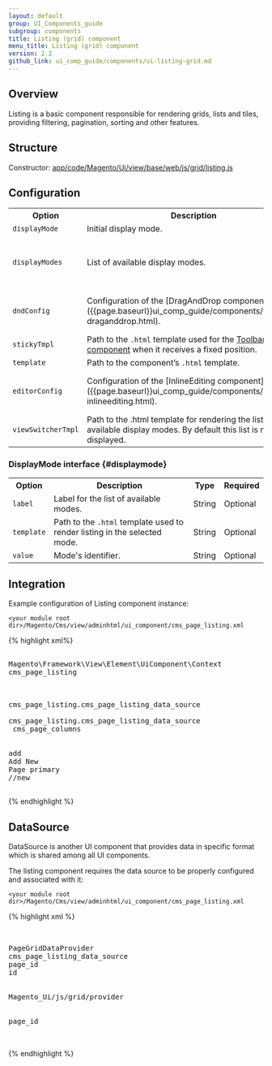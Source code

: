 ```yaml
---
layout: default
group: UI_Components_guide
subgroup: components
title: Listing (grid) component
menu_title: Listing (grid) component
version: 2.2
github_link: ui_comp_guide/components/ui-listing-grid.md
---
```


## Overview
Listing is a basic component responsible for rendering grids, lists and tiles, providing filtering, pagination, sorting and other features.

## Structure

Constructor: [app/code/Magento/Ui/view/base/web/js/grid/listing.js]({{site.mage2200url}}app/code/Magento/Ui/view/base/web/js/grid/listing.js)

## Configuration

<table>
  <tr>
    <th>Option</th>
    <th>Description</th>
    <th>Type</th>
    <th>Default</th>
  </tr>
  <tr>
    <td><code>displayMode</code></td>
    <td>Initial display mode.</td>
    <td>String</td>
    <td><code>'grid'</code></td>
  </tr>
  <tr>
    <td><code>displayModes</code></td>
    <td>List of available display modes.</td>
    <td>{<br>[name: string]: <a href="#displaymode">DisplayMode</a><br>}</td>
    <td><code>{<br>value: 'grid',<br>label: 'Grid',<br>template: 'ui/grid/listing'<br>}</code></td>
  </tr>
  <tr>
    <td><code>dndConfig</code></td>
    <td>Configuration of the [DragAndDrop component]({{page.baseurl}}ui_comp_guide/components/listing/ui-draganddrop.html).</td>
    <td>Object</td>
    <td>Specified in the <a href="{{page.baseurl}}ui_comp_guide/components/listing/ui-draganddrop.html">DragAndDrop component configuration</a>.</td>
  </tr>
  <tr>
    <td><code>stickyTmpl</code></td>
    <td>Path to the <code>.html</code> template used for the <a href="{{page.baseurl}}ui_comp_guide/components/listing/ui-toolbar.html">Toolbar component</a> when it receives a fixed position.</td>
    <td>String</td>
    <td><code>ui/grid/sticky/listing</code></td>
  </tr>
  <tr>
    <td><code>template<code></td>
    <td>Path to the component’s <code>.html</code> template.</td>
    <td>String</td>
    <td><code>ui/grid/listing</code></td>
  </tr>
  <tr>
    <td><code>editorConfig</code></td>
    <td>Configuration of the [InlineEditing component]({{page.baseurl}}ui_comp_guide/components/listing/ui-inlineediting.html).</td>
    <td>Object</td>
    <td>Specified in the <a href="{{page.baseurl}}ui_comp_guide/components/listing/ui-inlineediting.html">InlineEditing component configuration</a>.</td>
  </tr>
  <tr>
    <td><code>viewSwitcherTmpl</code></td>
    <td>Path to the .html template for rendering the list of available display modes. By default this list is not displayed.</td>
    <td>String</td>
    <td><code>ui/grid/view-switcher</code></td>
  </tr>
</table>

### DisplayMode interface {#displaymode}

<table>
  <tr>
    <th>Option</th>
    <th>Description</th>
    <th>Type</th>
    <th>Required</th>
  </tr>
  <tr>
    <td><code>label</code></td>
    <td>Label for the list of available modes.</td>
    <td>String</td>
    <td>Optional</td>
  </tr>
  <tr>
    <td><code>template</code></td>
    <td>Path to the <code>.html</code> template used to render listing in the selected mode.</td>
    <td>String</td>
    <td>Optional</td>
  </tr>
  <tr>
    <td><code>value</code></td>
    <td>Mode's identifier.</td>
    <td>String</td>
    <td>Optional</td>
  </tr>
</table>

## Integration

Example configuration of Listing component instance:

`<your module root dir>/Magento/Cms/view/adminhtml/ui_component/cms_page_listing.xml`


{% highlight xml%}
<listing xmlns:xsi="http://www.w3.org/2001/XMLSchema-instance" xsi:noNamespaceSchemaLocation="urn:magento:module:Magento_Ui:etc/ui_configuration.xsd">
    <argument name="context" xsi:type="configurableObject">
        <argument name="class" xsi:type="string">Magento\Framework\View\Element\UiComponent\Context</argument>
        <argument name="namespace" xsi:type="string">cms_page_listing</argument>
    </argument>
    <argument name="data" xsi:type="array">
        <item name="js_config" xsi:type="array">
            <item name="config" xsi:type="array">
                <item name="provider" xsi:type="string">cms_page_listing.cms_page_listing_data_source</item>
            </item>
            <item name="deps" xsi:type="string">cms_page_listing.cms_page_listing_data_source</item>
        </item>
        <item name="spinner" xsi:type="string">cms_page_columns</item>
        <item name="buttons" xsi:type="array">
            <item name="add" xsi:type="array">
                <item name="name" xsi:type="string">add</item>
                <item name="label" xsi:type="string" translate="true">Add New Page</item>
                <item name="class" xsi:type="string">primary</item>
                <item name="url" xsi:type="string">*/*/new</item>
            </item>
        </item>
    </argument>
</listing>
{% endhighlight %}

## DataSource

DataSource is another UI component that provides data in specific format which is shared among all UI components. 

The listing component requires the data source to be properly configured and associated with it:

`<your module root dir>/Magento/Cms/view/adminhtml/ui_component/cms_page_listing.xml`

{% highlight xml %}
<listing xmlns:xsi="http://www.w3.org/2001/XMLSchema-instance" xsi:noNamespaceSchemaLocation="urn:magento:module:Magento_Ui:etc/ui_configuration.xsd">
    <dataSource name="cms_page_listing_data_source">
        <argument name="dataProvider" xsi:type="configurableObject">
            <argument name="class" xsi:type="string">PageGridDataProvider</argument>
            <argument name="name" xsi:type="string">cms_page_listing_data_source</argument>
            <argument name="primaryFieldName" xsi:type="string">page_id</argument>
            <argument name="requestFieldName" xsi:type="string">id</argument>
            <argument name="data" xsi:type="array">
                <item name="config" xsi:type="array">
                    <item name="component" xsi:type="string">Magento_Ui/js/grid/provider</item>
                    <item name="update_url" xsi:type="url" path="mui/index/render"/>
                    <item name="storageConfig" xsi:type="array">
                        <item name="indexField" xsi:type="string">page_id</item>
                    </item>
                </item>
            </argument>
        </argument>
    </dataSource>
</listing>    
{% endhighlight %}    

